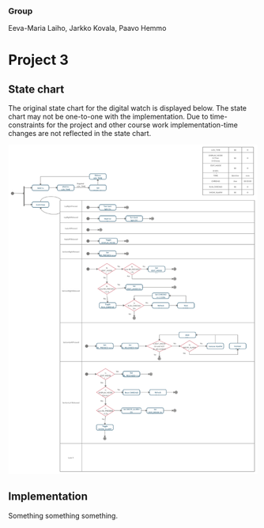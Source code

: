 
### Group

Eeva-Maria Laiho, Jarkko Kovala, Paavo Hemmo

# Project 3

## State chart

The original state chart for the digital watch is displayed below. The state chart may not be one-to-one with the implementation. Due to time-constraints for the project and other course work implementation-time changes are not reflected in the state chart. 

![Digital watch](./digital_watch.png)
<!--https://app.creately.com/diagram/b8VoaBexcRG-->


## Implementation

Something something something.
